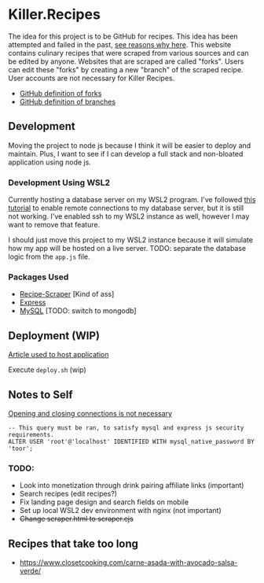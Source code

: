 # Killer.Recipes
The idea for this project is to be GitHub for recipes. This idea has been attempted and failed in the past, [see reasons why here](https://google.com). This website contains culinary recipes that were scraped from various sources and can be edited by anyone. Websites that are scraped are called "forks". Users can edit these "forks" by creating a new "branch" of the scraped recipe. User accounts are not necessary for Killer Recipes.

* [GitHub definition of forks](https://docs.github.com/en/github/collaborating-with-pull-requests/working-with-forks/about-forks)
* [GitHub definition of branches](https://docs.github.com/en/github/collaborating-with-pull-requests/proposing-changes-to-your-work-with-pull-requests/about-branches)

## Development
Moving the project to node js because I think it will be easier to deploy and maintain. Plus, I want to see if I can develop a full stack and non-bloated application using node js.


### Development Using WSL2
Currently hosting a database server on my WSL2 program. I've followed [this tutorial](https://www.digitalocean.com/community/tutorials/how-to-allow-remote-access-to-mysql) to enable remote connections to my database server, but it is still not working. I've enabled ssh to my WSL2 instance as well, however I may want to remove that feature.


I should just move this project to my WSL2 instance because it will simulate how my app will be hosted on a live server. 
TODO: separate the database logic from the `app.js` file.

### Packages Used
* [Recipe-Scraper](https://www.npmjs.com/package/recipe-scraper) [Kind of ass]
* [Express](https://www.npmjs.com/package/express)
* [MySQL](npmjs.com/package/mysql) [TODO: switch to mongodb]

## Deployment (WIP)
[Article used to host application](https://www.digitalocean.com/community/tutorials/how-to-set-up-a-node-js-application-for-production-on-debian-9)

Execute `deploy.sh` (wip)

## Notes to Self
[Opening and closing connections is not necessary](https://stackoverflow.com/questions/14087924/cannot-enqueue-handshake-after-invoking-quit)

```
-- This query must be ran, to satisfy mysql and express js security requirements.
ALTER USER 'root'@'localhost' IDENTIFIED WITH mysql_native_password BY 'toor';
```

### TODO:
* Look into monetization through drink pairing affiliate links (important)
* Search recipes (edit recipes?)
* Fix landing page design and search fields on mobile 
* Set up local WSL2 dev environment with nginx (not important)
* <strike>Change scraper.html to scraper.ejs</strike>

## Recipes that take too long
* https://www.closetcooking.com/carne-asada-with-avocado-salsa-verde/



